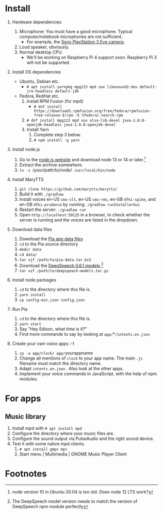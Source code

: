 # Install

1. Hardware dependencies
   1. Microphone: You must have a good microphone. Typical computer/notebook microphones are not sufficient.
      * For example, the [Sony PlayStation 3 Eye camera](https://www.amazon.de/dp/B00LME2JGQ/).
   2. Loud speaker, obviously.
   3. Normal desktop CPU.
      * We'll be working on Raspberry Pi 4 support soon. Raspberry Pi 3 will not be supported.

2. Install OS dependencies
   * Ubuntu, Debian etc.
      * `# apt install yarnpkg mpg123 mpd sox libasound2-dev default-jre-headless default-jdk`
   * Fedora, RedHat etc.
      1. Install RPM Fusion (for mpd)
         * `# dnf install https://download1.rpmfusion.org/free/fedora/rpmfusion-free-release-$(rpm -E %fedora).noarch.rpm`
      2. `# dnf install mpg123 mpd sox alsa-lib-devel java-1.8.0-openjdk-headless java-1.8.0-openjdk-devel`
      3. Install Yarn
         1. Complete step 3 below.
         2. `# npm install -g yarn`

3. Install node.js
   1. Go to the [node.js website](https://nodejs.org/en/) and download node 13 or 14 or later.[^nodeversion]
   2. Extract the archive somewhere.
   3. `ln -s `/your/path/to/node/` /usr/local/bin/node`

[^nodeversion]: node version 10 in Ubuntu 20.04 is too old. Does node 12 LTS work?

4. Install MaryTTS
   1. `git clone https://github.com/marytts/marytts/`
   2. Build it with `./gradlew`
   3. Install voices en-US `cmu-slt`, en-US `cmu-rms`, en-GB `dfki-spike`, and en-GB `dfki-prudence` by running `./gradlew runInstallerGui`
   4. Restart the server: `./gradlew run`
   5. Open `http://localhost:59125` in a browser, to check whether the server is running and the voices are listed in the dropdown.

5. Download data files
   1. Download the [Pia app data files](https://pia.im/download/pia-data.tar.bz2)
   2. `cd` to the Pia source directory
   3. `mkdir data`
   4. `cd data/`
   5. `tar xjf /path/to/pia-data.tar.bz2`
   6. Download the [DeepSpeech 0.6.1 models](https://github.com/mozilla/DeepSpeech/releases/download/v0.6.1/deepspeech-0.6.1-models.tar.gz).[^modelversion]
   7. `tar xzf /path/to/deepspeech-models.tar.gz`

[^modelversion]: The DeepSpeech model version needs to match the version of DeepSpeech npm module perfectly

6. Install node packages
   1. `cd` to the directory where this file is.
   2. `yarn install`
   3. `cp config-min.json config.json`

7. Run Pia
   1. `cd` to the directory where this file is.
   2. `yarn start`
   3. Say "Hey Edison, what time is it?"
   4. Find more commands to say by looking at `app/`*`/intents.en.json`

8. Create your own voice apps :-)
   1. `cp -a app/clock/ app/`yourappname
   2. Change all mentions of `clock` to your app name. The main `.js` filename must match the directory name.
   3. Adapt `intents.en.json` . Also look at the other apps.
   4. Implement your voice commands in JavaScript, with the help of npm modules.

# For apps

## Music library

1. Install mpd with `# apt install mpd`
2. Configure the directory where your music files are.
3. Configure the sound output via PulseAudio and the right sound device.
4. Test it with some native mpd clients.
   1. `# apt install gmpc mpc`
   2. Start menu | Multimedia | GNOME Music Player Client

# Footnotes

